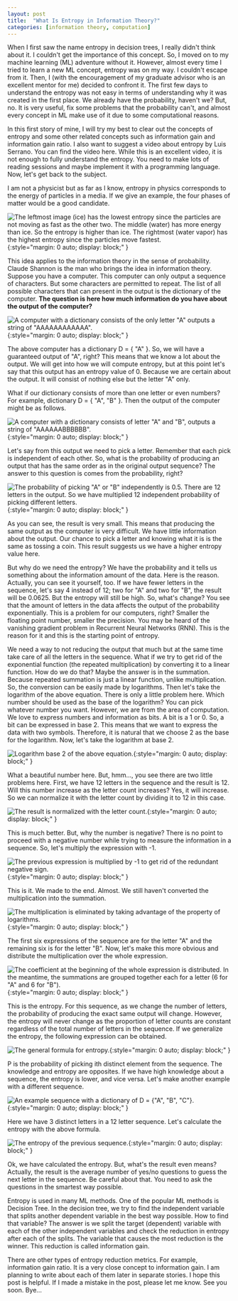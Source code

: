 ```yaml
---
layout: post
title:  "What Is Entropy in Information Theory?"
categories: [information theory, computation]
---
```


When I first saw the name entropy in decision trees, I really didn't think about it. I couldn't get the importance of this concept. So, I moved on to my machine learning (ML) adventure without it. However, almost every time I tried to learn a new ML concept, entropy was on my way. I couldn't escape from it. Then, I (with the encouragement of my graduate advisor who is an excellent mentor for me) decided to confront it. The first few days to understand the entropy was not easy in terms of understanding why it was created in the first place. We already have the probability, haven't we? But, no. It is very useful, fix some problems that the probability can't, and almost every concept in ML make use of it due to some computational reasons.

In this first story of mine, I will try my best to clear out the concepts of entropy and some other related concepts such as information gain and information gain ratio. I also want to suggest a video about entropy by Luis Serrano. You can find the video here. While this is an excellent video, it is not enough to fully understand the entropy. You need to make lots of reading sessions and maybe implement it with a programming language. Now, let's get back to the subject.

I am not a physicist but as far as I know, entropy in physics corresponds to the energy of particles in a media. If we give an example, the four phases of matter would be a good candidate.

![The leftmost image (ice) has the lowest entropy since the particles are not moving as fast as the other two. The middle (water) has more energy than ice. So the entropy is higher than ice. The rightmost (water vapor) has the highest entropy since the particles move fastest.](/../assets/images/entropy-physics.png){:style="margin: 0 auto; display: block;" }

This idea applies to the information theory in the sense of probability. Claude Shannon is the man who brings the idea in information theory. Suppose you have a computer. This computer can only output a sequence of characters. But some characters are permitted to repeat. The list of all possible characters that can present in the output is the dictionary of the computer. **The question is here how much information do you have about the output of the computer?**

![A computer with a dictionary consists of the only letter "A" outputs a string of "AAAAAAAAAAAA".](/../assets/images/computer-w-single-output.png){:style="margin: 0 auto; display: block;" }

The above computer has a dictionary D = { "A" }. So, we will have a guaranteed output of "A", right? This means that we know a lot about the output. We will get into how we will compute entropy, but at this point let's say that this output has an entropy value of 0. Because we are certain about the output. It will consist of nothing else but the letter "A" only.

What if our dictionary consists of more than one letter or even numbers? For example, dictionary D = { "A", "B" }. Then the output of the computer might be as follows.

![A computer with a dictionary consists of letter "A" and "B", outputs a string of "AAAAAABBBBBB".](/../assets/images/computer-w-two-output.png){:style="margin: 0 auto; display: block;" }

Let's say from this output we need to pick a letter. Remember that each pick is independent of each other. So, what is the probability of producing an output that has the same order as in the original output sequence? The answer to this question is comes from the probability, right?

![The probability of picking "A" or "B" independently is 0.5. There are 12 letters in the output. So we have multiplied 12 independent probability of picking different letters.](/../assets/images/equation1.png){:style="margin: 0 auto; display: block;" }

As you can see, the result is very small. This means that producing the same output as the computer is very difficult. We have little information about the output. Our chance to pick a letter and knowing what it is is the same as tossing a coin. This result suggests us we have a higher entropy value here.

But why do we need the entropy? We have the probability and it tells us something about the information amount of the data. Here is the reason. Actually, you can see it yourself, too. If we have fewer letters in the sequence, let's say 4 instead of 12; two for "A" and two for "B", the result will be 0.0625. But the entropy will still be high. So, what's change? You see that the amount of letters in the data affects the output of the probability exponentially. This is a problem for our computers, right? Smaller the floating point number, smaller the precision. You may be heard of the vanishing gradient problem in Recurrent Neural Networks (RNN). This is the reason for it and this is the starting point of entropy.

We need a way to not reducing the output that much but at the same time take care of all the letters in the sequence. What if we try to get rid of the exponential function (the repeated multiplication) by converting it to a linear function. How do we do that? Maybe the answer is in the summation. Because repeated summation is just a linear function, unlike multiplication. So, the conversion can be easily made by logarithms. Then let's take the logarithm of the above equation. There is only a little problem here. Which number should be used as the base of the logarithm? You can pick whatever number you want. However, we are from the area of computation. We love to express numbers and information as bits. A bit is a 1 or 0. So, a bit can be expressed in base 2. This means that we want to express the data with two symbols. Therefore, it is natural that we choose 2 as the base for the logarithm. Now, let's take the logarithm at base 2.

![Logarithm base 2 of the above equation.](/../assets/images/equation2.png){:style="margin: 0 auto; display: block;" }

What a beautiful number here. But, hmm…, you see there are two little problems here. First, we have 12 letters in the sequence and the result is 12. Will this number increase as the letter count increases? Yes, it will increase. So we can normalize it with the letter count by dividing it to 12 in this case.

![The result is normalized with the letter count.](/../assets/images/equation3.png){:style="margin: 0 auto; display: block;" }

This is much better. But, why the number is negative? There is no point to proceed with a negative number while trying to measure the information in a sequence. So, let's multiply the expression with -1.

![The previous expression is multiplied by -1 to get rid of the redundant negative sign.](/../assets/images/equation4.png){:style="margin: 0 auto; display: block;" }

This is it. We made to the end. Almost. We still haven't converted the multiplication into the summation.

![The multiplication is eliminated by taking advantage of the property of logarithms.](/../assets/images/equation5.png){:style="margin: 0 auto; display: block;" }

The first six expressions of the sequence are for the letter "A" and the remaining six is for the letter "B". Now, let's make this more obvious and distribute the multiplication over the whole expression.

![The coefficient at the beginning of the whole expression is distributed. In the meantime, the summations are grouped together each for a letter (6 for "A" and 6 for "B").](/../assets/images/equation6.png){:style="margin: 0 auto; display: block;" }

This is the entropy. For this sequence, as we change the number of letters, the probability of producing the exact same output will change. However, the entropy will never change as the proportion of letter counts are constant regardless of the total number of letters in the sequence. If we generalize the entropy, the following expression can be obtained.

![The general formula for entropy.](/../assets/images/equation7.png){:style="margin: 0 auto; display: block;" }

P is the probability of picking ith distinct element from the sequence. The knowledge and entropy are opposites. If we have high knowledge about a sequence, the entropy is lower, and vice versa. Let's make another example with a different sequence.

![An example sequence with a dictionary of D = {"A", "B", "C"}.](/../assets/images/computer-w-three-output.png){:style="margin: 0 auto; display: block;" }

Here we have 3 distinct letters in a 12 letter sequence. Let's calculate the entropy with the above formula.

![The entropy of the previous sequence.](/../assets/images/equation8.png){:style="margin: 0 auto; display: block;" }

Ok, we have calculated the entropy. But, what's the result even means? Actually, the result is the average number of yes/no questions to guess the next letter in the sequence. Be careful about that. You need to ask the questions in the smartest way possible.

Entropy is used in many ML methods. One of the popular ML methods is Decision Tree. In the decision tree, we try to find the independent variable that splits another dependent variable in the best way possible. How to find that variable? The answer is we split the target (dependent) variable with each of the other independent variables and check the reduction in entropy after each of the splits. The variable that causes the most reduction is the winner. This reduction is called information gain.

There are other types of entropy reduction metrics. For example, information gain ratio. It is a very close concept to information gain. I am planning to write about each of them later in separate stories. I hope this post is helpful. If I made a mistake in the post, please let me know. See you soon. Bye…